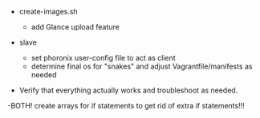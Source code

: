 - create-images.sh
  - add Glance upload feature
  
- slave
  - set phoronix user-config file to act as client
  - determine final os for "snakes" and adjust Vagrantfile/manifests as needed
  
- Verify that everything actually works and troubleshoot as needed.

-BOTH!
  create arrays for if statements to get rid of extra if statements!!!